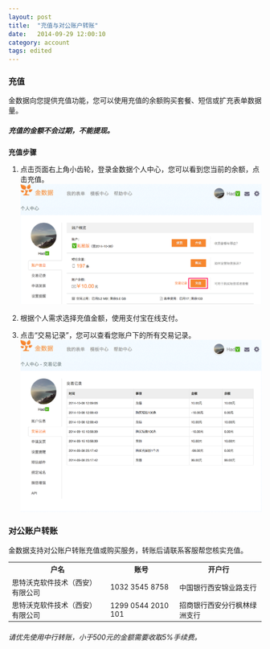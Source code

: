 ```yaml
---
layout: post
title:  "充值与对公账户转账"
date:   2014-09-29 12:00:10
category: account
tags: edited
---
```


### 充值

金数据向您提供充值功能，您可以使用充值的余额购买套餐、短信或扩充表单数据量。

##### 充值的金额不会过期，不能提现。

**充值步骤**

1. 点击页面右上角小齿轮，登录金数据个人中心，您可以看到您当前的余额，点击充值。
  ![充值](/images/recharge-1.png) 

2. 根据个人需求选择充值金额，使用支付宝在线支付。

3. 点击“交易记录”，您可以查看您账户下的所有交易记录。
  ![充值](/images/recharge-2.png) 

### 对公账户转账

金数据支持对公账户转账充值或购买服务，转账后请联系客服帮您核实充值。

<table>
  <tr>
    <th>户名</th>
    <th>账号</th>
    <th>开户行</th>
  </tr>
  <tr>
    <td>思特沃克软件技术（西安）有限公司</td>
    <td>1032 3545 8758</td>
    <td>中国银行西安锦业路支行</td>
  </tr>  
  <tr>
    <td>思特沃克软件技术（西安）有限公司</td>
    <td>1299 0544 2010 101</td>
    <td>招商银行西安分行枫林绿洲支行</td>
  </tr>
</table>

###### 请优先使用中行转账，小于500元的金额需要收取5%手续费。